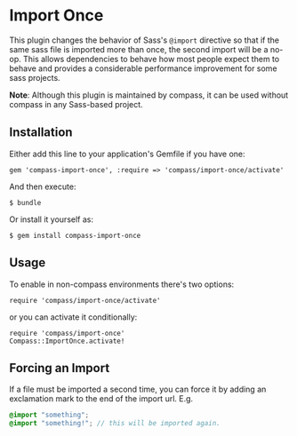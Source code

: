 # Import Once

This plugin changes the behavior of Sass's `@import` directive so that
if the same sass file is imported more than once, the second import
will be a no-op. This allows dependencies to behave how most people
expect them to behave and provides a considerable performance improvement
for some sass projects.

**Note**: Although this plugin is maintained by compass, it can be used
without compass in any Sass-based project.

## Installation

Either add this line to your application's Gemfile if you have one:

    gem 'compass-import-once', :require => 'compass/import-once/activate'

And then execute:

    $ bundle

Or install it yourself as:

    $ gem install compass-import-once

## Usage

To enable in non-compass environments there's two options:

    require 'compass/import-once/activate'

or you can activate it conditionally:

    require 'compass/import-once'
    Compass::ImportOnce.activate!

## Forcing an Import

If a file must be imported a second time, you can force it by adding an
exclamation mark to the end of the import url. E.g.


```scss
@import "something";
@import "something!"; // this will be imported again.
```
